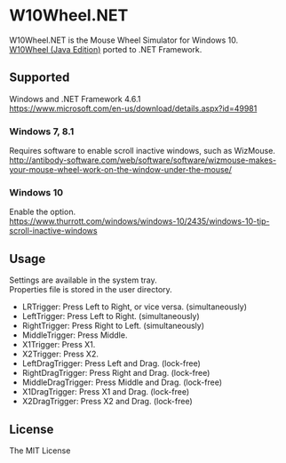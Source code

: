 # W10Wheel.NET
W10Wheel.NET is the Mouse Wheel Simulator for Windows 10.  
[W10Wheel (Java Edition)](https://github.com/ykon/w10wheel) ported to .NET Framework.
## Supported
Windows and .NET Framework 4.6.1  
<https://www.microsoft.com/en-us/download/details.aspx?id=49981>
### Windows 7, 8.1
Requires software to enable scroll inactive windows, such as WizMouse.  
<http://antibody-software.com/web/software/software/wizmouse-makes-your-mouse-wheel-work-on-the-window-under-the-mouse/>
### Windows 10
Enable the option.  
<https://www.thurrott.com/windows/windows-10/2435/windows-10-tip-scroll-inactive-windows>
## Usage
Settings are available in the system tray.  
Properties file is stored in the user directory.

* LRTrigger: Press Left to Right, or vice versa. (simultaneously)
* LeftTrigger: Press Left to Right. (simultaneously)
* RightTrigger: Press Right to Left. (simultaneously)
* MiddleTrigger: Press Middle.
* X1Trigger: Press X1.
* X2Trigger: Press X2.
* LeftDragTrigger: Press Left and Drag. (lock-free)
* RightDragTrigger: Press Right and Drag. (lock-free)
* MiddleDragTrigger: Press Middle and Drag. (lock-free)
* X1DragTrigger: Press X1 and Drag. (lock-free)
* X2DragTrigger: Press X2 and Drag. (lock-free)

## License
The MIT License
